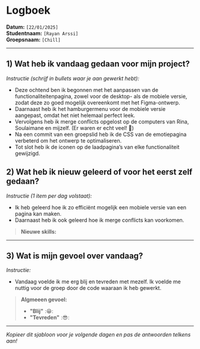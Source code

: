 # Logboek

**Datum:** `[22/01/2025]`  
**Studentnaam:** `[Rayan Arssi]`  
**Groepsnaam:** `[Chill]`

---

## 1) Wat heb ik vandaag gedaan voor mijn project?

_Instructie (schrijf in bullets waar je aan gewerkt hebt):_

- Deze ochtend ben ik begonnen met het aanpassen van de functionaliteitenpagina, zowel voor de desktop- als de mobiele versie, zodat deze zo goed mogelijk overeenkomt met het Figma-ontwerp.
- Daarnaast heb ik het hamburgermenu voor de mobiele versie aangepast, omdat het niet helemaal perfect leek.
- Vervolgens heb ik merge conflicts opgelost op de computers van Rina, Soulaimane en mijzelf. (Er waren er echt veel! 🥲)
- Na een commit van een groepslid heb ik de CSS van de emotiepagina verbeterd om het ontwerp te optimaliseren.
- Tot slot heb ik de iconen op de laadpagina’s van elke functionaliteit gewijzigd.

## 2) Wat heb ik nieuw geleerd of voor het eerst zelf gedaan?

_Instructie (1 item per dag volstaat):_

- Ik heb geleerd hoe ik zo efficiënt mogelijk een mobiele versie van een pagina kan maken.
- Daarnaast heb ik ook geleerd hoe ik merge conflicts kan voorkomen.

> **Nieuwe skills:**

---

## 3) Wat is mijn gevoel over vandaag?

_Instructie:_

- Vandaag voelde ik me erg blij en tevreden met mezelf. Ik voelde me nuttig voor de groep door de code waaraan ik heb gewerkt.

> **Algmeeen gevoel:**
>
> - **"Blij"** :😁:
> - **"Tevreden"** :😎:


---

_Kopieer dit sjabloon voor je volgende dagen en pas de antwoorden telkens aan!_
